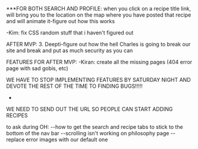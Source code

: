 


***FOR BOTH SEARCH AND PROFILE: when you click on a recipe title link, will bring you to the location on the map where you have posted that recipe and will animate it-figure out how this works


-Kim: fix CSS random stuff that i haven't figured out


AFTER MVP:
3.  Deepti-figure out how the hell Charles is going to break our site and break and put as much security as you can


FEATURES FOR AFTER MVP:
-Kiran: create all the missing pages (404 error page with sad gobis, etc)


WE HAVE TO STOP IMPLEMENTING FEATURES BY SATURDAY NIGHT AND DEVOTE THE REST OF THE TIME TO FINDING BUGS!!!!!

-

WE NEED TO SEND OUT THE URL SO PEOPLE CAN START ADDING RECIPES


to ask during OH:
--how to get the search and recipe tabs to stick to the bottom of the nav bar
--scrolling isn't working on philosophy page
--replace error images with our default one


